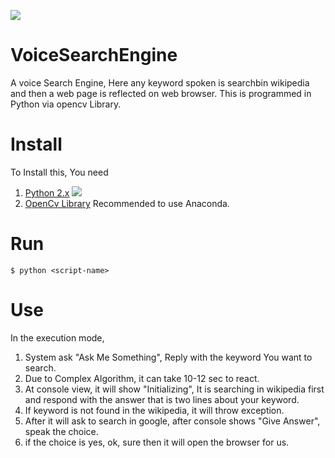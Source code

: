 ![](https://github.com/harshal306/VoiceSearchEngine/blob/master/images.png)

# VoiceSearchEngine
A voice Search Engine, Here any keyword spoken is searchbin wikipedia and then a web page is reflected on web browser. This is programmed in Python via opencv Library.

# Install 
To Install this, You need
1. [Python 2.x](https://www.python.org/downloads/source/) ![](https://camo.githubusercontent.com/c4355e1d3d5d15ddf2ffd6880c4bcb05e11f65d1/68747470733a2f2f696d672e736869656c64732e696f2f62616467652f707974686f6e2d322e782d6f72616e67652e737667)
2. [OpenCv Library](http://opencv.org/links.html)
Recommended to use Anaconda.

# Run
` $ python <script-name> `


# Use
In the execution mode, 
1. System ask "Ask Me Something", Reply with the keyword You want to search.
2. Due to Complex Algorithm, it can take 10-12 sec to react. 
3. At console view, it will show "Initializing", It is searching in wikipedia first and respond with the answer that is two lines about your keyword.
4. If keyword is not found in the wikipedia, it will throw exception.
5. After it will ask to search in google, after console shows "Give Answer", speak the choice.
6. if the choice is yes, ok, sure then it will open the browser for us.



